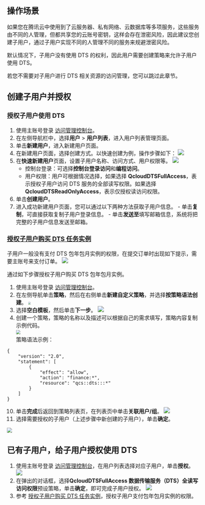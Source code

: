 
## 操作场景  
  如果您在腾讯云中使用到了云服务器、私有网络、云数据库等多项服务，这些服务由不同的人管理，但都共享您的云账号密钥，这样会存在泄密风险，因此建议您创建子用户，通过子用户实现不同的人管理不同的服务来规避泄密风险。

  默认情况下，子用户没有使用 DTS 的权利，因此用户需要创建策略来允许子用户使用 DTS。

  若您不需要对子用户进行 DTS 相关资源的访问管理，您可以跳过此章节。

  ## 创建子用户并授权
  ### 授权子用户使用 DTS
  1. 使用主账号登录 [访问管理控制台](https://console.cloud.tencent.com/cam)。
  2. 在左侧导航栏中，选择**用户** > **用户列表**，进入用户列表管理页面。 
  3. 单击**新建用户**，进入新建用户页面。
  4. 在新建用户页面，选择创建方式。以快速创建为例，操作步骤如下：
  ![](https://main.qcloudimg.com/raw/2d440534f58569616876781850a85fea.png)
  6. 在**快速新建用户**页面，设置子用户名称、访问方式、用户权限等。
  ![](https://main.qcloudimg.com/raw/c4f8ec4822377cf67d96bc7a4f44dd83.png)
     - 控制台登录：可选择**控制台登录访问**和**编程访问**。
     - 用户权限：用户可根据情况选择，如果选择 **QcloudDTSFullAccess**，表示授权子用户访问 DTS 服务的全部读写权限。如果选择 **QcloudDTSReadOnlyAccess**，表示仅授权读访问权限。
  7. 单击**创建用户**。
  8. 进入成功新建用户页面，您可以通过以下两种方法获取子用户信息。
    - 单击**复制**，可直接获取复制子用户登录信息。
    - 单击**发送至**填写邮箱信息，系统将把完整的子用户信息发送至邮箱。

  ### [授权子用户购买 DTS 任务实例](id:1)
  子用户一般没有支付 DTS 包年包月实例的权限，在提交订单时出现如下提示，需要主账号来支付订单。
  ![](https://qcloudimg.tencent-cloud.cn/raw/7021295fe0446e8e13155e22ada17687.png)

  通过如下步骤授权子用户购买 DTS 包年包月实例。

  1. 使用主账号登录 [访问管理控制台](https://console.cloud.tencent.com/cam)。
  2. 在左侧导航单击**策略**，然后在右侧单击**新建自定义策略**，并选择**按策略语法创建**。
     <img src="https://qcloudimg.tencent-cloud.cn/raw/98feaf82b12346e6b106864be12c929e.png" style="zoom:40%;" />      
  3. 选择**空白模板**，然后单击**下一步**。
     ![](https://qcloudimg.tencent-cloud.cn/raw/22f37e1ed65e7394c3b0d32b73a8d724.png)  
  4. 创建一个策略，策略的名称以及描述可以根据自己的需求填写，策略内容复制示例代码。<br>
     <img src="https://qcloudimg.tencent-cloud.cn/raw/50f41834f0e0587b25ddd48a2d527a06.png" style="zoom:67%;" />
     <br> 策略语法示例：
  ```
  {
      "version": "2.0",
      "statement": [
          {
              "effect": "allow",
              "action": "finance:*",
              "resource": "qcs::dts:::*"
          }
      ]
  }
  ```
  10. 单击**完成**后返回到策略列表页，在列表页中单击**关联用户/组**。 
  ![](https://qcloudimg.tencent-cloud.cn/raw/ef5ae783c0acbbd0bdf252d8060e1803.png)   
  11. 选择需要授权的子用户（上述步骤中新创建的子用户），单击**确定**。
  <img src="https://qcloudimg.tencent-cloud.cn/raw/5a56dd3c69f3c2688bc9c36ddead59e5.png" style="zoom:80%;" />

  ## 已有子用户，给子用户授权使用 DTS
  1. 使用主账号登录 [访问管理控制台](https://console.cloud.tencent.com/cam)，在用户列表选择对应子用户，单击**授权**。
  ![](https://main.qcloudimg.com/raw/aad4942744471bc4ff29c9f2f01b242d.png)
  2. 在弹出的对话框，选择**QcloudDTSFullAccess 数据传输服务（DTS）全读写访问权限**预设策略，单击**确定**，即可完成子用户授权。
  ![](https://main.qcloudimg.com/raw/03bc84152430e6df16ced69af52a7a48.png)
  3. 参考 [授权子用户购买 DTS 任务实例](#1)，授权子用户支付包年包月实例的权限。

